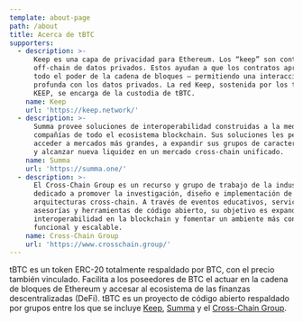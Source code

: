 ```yaml
---
template: about-page
path: /about
title: Acerca de tBTC
supporters:
  - description: >-
      Keep es una capa de privacidad para Ethereum. Los “keep” son contenedores
      off-chain de datos privados. Estos ayudan a que los contratos aprovechen
      todo el poder de la cadena de bloques — permitiendo una interacción
      profunda con los datos privados. La red Keep, sostenida por los tokens
      KEEP, se encarga de la custodia de tBTC.
    name: Keep
    url: 'https://keep.network/'
  - description: >-
      Summa provee soluciones de interoperabilidad construidas a la medida a
      compañías de todo el ecosistema blockchain. Sus soluciones les permiten
      acceder a mercados más grandes, a expandir sus grupos de características,
      y alcanzar nueva liquidez en un mercado cross-chain unificado.
    name: Summa
    url: 'https://summa.one/'
  - description: >-
      El Cross-Chain Group es un recurso y grupo de trabajo de la industria
      dedicado a promover la investigación, diseño e implementación de
      arquitecturas cross-chain. A través de eventos educativos, servicios de
      asesorías y herramientas de código abierto, su objetivo es expandir la
      interoperabilidad en la blockchain y fomentar un ambiente más conectado,
      funcional y escalable.
    name: Cross-Chain Group
    url: 'https://www.crosschain.group/'
---
```

tBTC es un token ERC-20 totalmente respaldado por BTC, con el precio también vinculado. Facilita a los poseedores de BTC el actuar en la cadena de bloques de Ethereum y accesar al ecosistema de las finanzas descentralizadas (DeFi). tBTC es un proyecto de código abierto respaldado por grupos entre los que se incluye [Keep](https://keep.network/), [Summa](https://summa.one/) y el [Cross-Chain Group](https://www.crosschain.group/).
